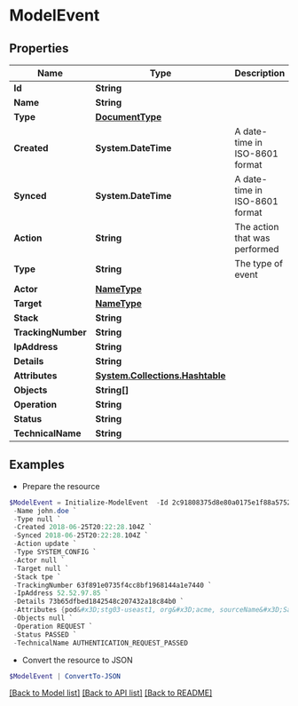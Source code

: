 # ModelEvent
## Properties

Name | Type | Description | Notes
------------ | ------------- | ------------- | -------------
**Id** | **String** |  | 
**Name** | **String** |  | 
**Type** | [**DocumentType**](DocumentType.md) |  | 
**Created** | **System.DateTime** | A date-time in ISO-8601 format | [optional] 
**Synced** | **System.DateTime** | A date-time in ISO-8601 format | [optional] 
**Action** | **String** | The action that was performed | [optional] 
**Type** | **String** | The type of event | [optional] 
**Actor** | [**NameType**](NameType.md) |  | [optional] 
**Target** | [**NameType**](NameType.md) |  | [optional] 
**Stack** | **String** |  | [optional] 
**TrackingNumber** | **String** |  | [optional] 
**IpAddress** | **String** |  | [optional] 
**Details** | **String** |  | [optional] 
**Attributes** | [**System.Collections.Hashtable**](AnyType.md) |  | [optional] 
**Objects** | **String[]** |  | [optional] 
**Operation** | **String** |  | [optional] 
**Status** | **String** |  | [optional] 
**TechnicalName** | **String** |  | [optional] 

## Examples

- Prepare the resource
```powershell
$ModelEvent = Initialize-ModelEvent  -Id 2c91808375d8e80a0175e1f88a575222 `
 -Name john.doe `
 -Type null `
 -Created 2018-06-25T20:22:28.104Z `
 -Synced 2018-06-25T20:22:28.104Z `
 -Action update `
 -Type SYSTEM_CONFIG `
 -Actor null `
 -Target null `
 -Stack tpe `
 -TrackingNumber 63f891e0735f4cc8bf1968144a1e7440 `
 -IpAddress 52.52.97.85 `
 -Details 73b65dfbed1842548c207432a18c84b0 `
 -Attributes {pod&#x3D;stg03-useast1, org&#x3D;acme, sourceName&#x3D;SailPoint} `
 -Objects null `
 -Operation REQUEST `
 -Status PASSED `
 -TechnicalName AUTHENTICATION_REQUEST_PASSED
```

- Convert the resource to JSON
```powershell
$ModelEvent | ConvertTo-JSON
```

[[Back to Model list]](../README.md#documentation-for-models) [[Back to API list]](../README.md#documentation-for-api-endpoints) [[Back to README]](../README.md)

